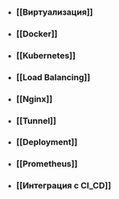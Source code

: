 - ### [[Виртуализация]]
- ### [[Docker]]
- ### [[Kubernetes]]
- ### [[Load Balancing]]
- ### [[Nginx]]
- ### [[Tunnel]]
- ### [[Deployment]]
- ### [[Prometheus]]
- ### [[Интеграция с CI_CD]]